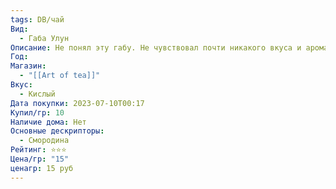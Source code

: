 ```yaml
---
tags: DB/чай
Вид:
  - Габа Улун
Описание: Не понял эту габу. Не чувствовал почти никакого вкуса и аромата, кроме характерной для габы кислинки. На 5+ проливах начала напоминать компот.
Год: 
Магазин:
  - "[[Art of tea]]"
Вкус:
  - Кислый
Дата покупки: 2023-07-10T00:17
Купил/гр: 10
Наличие дома: Нет
Основные дескрипторы:
  - Смородина
Рейтинг: ⭐️⭐️⭐️
Цена/гр: "15"
ценагр: 15 руб
---
```

